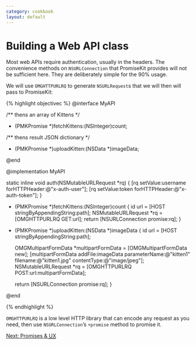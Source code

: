 ```yaml
---
category: cookbook
layout: default
---
```


#  Building a Web API class

Most web APIs require authentication, usually in the headers. The convenience methods on `NSURLConnection` that PromiseKit provides will not be sufficient here. They are deliberately simple for the 90% usage.

We will use `OMGHTTPURLRQ` to generate `NSURLRequest`s that we will then will pass to PromiseKit:

{% highlight objectivec %}
@interface MyAPI

/**
 thens an array of Kittens
*/
+ (PMKPromise *)fetchKittens:(NSInteger)count;

/**
 thens result JSON dictionary
*/
+ (PMKPromise *)uploadKitten:(NSData *)imageData;

@end

@implementation MyAPI

static inline void auth(NSMutableURLRequest *rq) {
    [rq setValue:username forHTTPHeader:@"x-auth-user"];
    [rq setValue:token forHTTPHeader:@"x-auth-token"];
}

+ (PMKPromise *)fetchKittens:(NSInteger)count {
    id url = [HOST stringByAppendingString:path];
    NSMutableURLRequest *rq = [OMGHTTPURLRQ GET:url];
    return [NSURLConnection promise:rq];
}

+ (PMKPromise *)uploadKitten:(NSData *)imageData {
    id url = [HOST stringByAppendingString:path];
    
    OMGMultipartFormData *multipartFormData = [OMGMultipartFormData new];
    [multipartFormData addFile:imageData parameterName:@"kitten1" filename:@"kitten1.jpg" contentType:@"image/jpeg"];
    NSMutableURLRequest *rq = [OMGHTTPURLRQ POST:url:multipartFormData];

    return [NSURLConnection promise:rq];
}

@end

{% endhighlight %}


`OMGHTTPURLRQ` is a low level HTTP library that can encode any request as you need, then use `NSURLConnection`’s `+promise` method to promise it.

<div><a class="pagination" href="/promises-and-ux">Next: Promises &amp; <abbr title="User Experience">UX</abbr></a></div>
